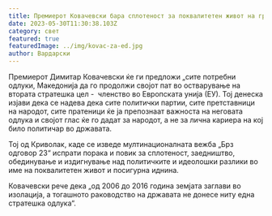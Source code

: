 ```yaml
---
title: Премиерот Ковачевски бара сплотеност за поквалитетен живот на граѓаните
date: 2023-05-30T11:30:38.103Z
category: свет
featured: true
featuredImage: ../img/kovac-za-ed.jpg
author: Вардарски
---
```

<!--StartFragment-->

Премиерот Димитар Ковачевски ќе ги предложи „сите потребни одлуки, Македонија да го продолжи својот пат во остварување на втората стратешка цел -  членство во Европската унија (ЕУ). Тој денеска изјави дека се надева дека сите политички партии, сите претставници на народот, сите пратеници ќе ја препознаат важноста на неговата одлука и својот глас ќе го дадат за народот, а не за лична кариера на кој било политичар во државата.

<!--EndFragment--><!--StartFragment-->

Тој од Криволак, каде се изведе мултинационалната вежба „Брз одговор 23“ испрати порака и повик за сплотеност, заедништво, обединување и издигнување над политичките и идеолошки разлики во име на поквалитетен живот и посигурна иднина.

Ковачевски рече дека „од 2006 до 2016 година земјата заглави во изолација, а тогашното раководство на државата не донесе ниту една стратешка одлука“.

<!--EndFragment-->